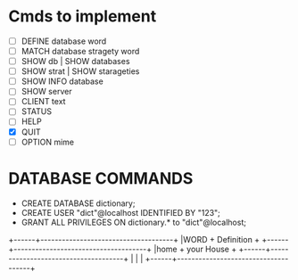 # Cmds to implement
- [ ] DEFINE database word
- [ ] MATCH database stragety word
- [ ] SHOW db | SHOW databases
- [ ] SHOW strat | SHOW starageties
- [ ] SHOW INFO database
- [ ] SHOW server
- [ ] CLIENT text
- [ ] STATUS 
- [ ] HELP
- [x] QUIT 
- [ ] OPTION mime

# DATABASE COMMANDS
- CREATE DATABASE dictionary;
- CREATE USER "dict"@localhost IDENTIFIED BY "123";
- GRANT ALL PRIVILEGES ON dictionary.* to "dict"@localhost;

+------+-------------------------------------+
|WORD  +          Definition                 +
+------+-------------------------------------+
|home  + your House                          +
+------+-------------------------------------+
|      |                                     |
+------+-------------------------------------+
